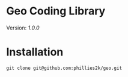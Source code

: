 Geo Coding Library
==================

Version: *1.0.0*


# Installation

    git clone git@github.com:phillies2k/geo.git